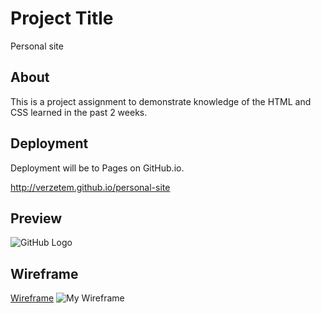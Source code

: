 # Project Title

Personal site 

## About

This is a project assignment to demonstrate knowledge of the HTML and CSS learned in the past 2 weeks.

## Deployment 

Deployment will be to Pages on GitHub.io. 

http://verzetem.github.io/personal-site

## Preview

![GitHub Logo](https://i.imgur.com/TK4XGrR.png)

## Wireframe

[Wireframe](https://wireframe.cc/)
![My Wireframe](https://i.imgur.com/7RQlcWX.png)

